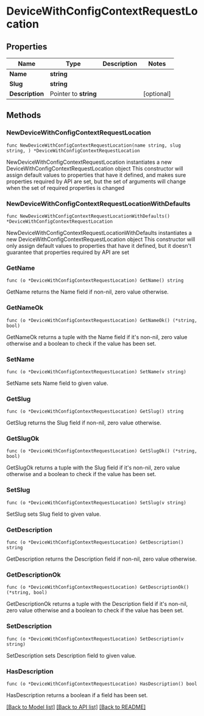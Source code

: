 # DeviceWithConfigContextRequestLocation

## Properties

Name | Type | Description | Notes
------------ | ------------- | ------------- | -------------
**Name** | **string** |  | 
**Slug** | **string** |  | 
**Description** | Pointer to **string** |  | [optional] 

## Methods

### NewDeviceWithConfigContextRequestLocation

`func NewDeviceWithConfigContextRequestLocation(name string, slug string, ) *DeviceWithConfigContextRequestLocation`

NewDeviceWithConfigContextRequestLocation instantiates a new DeviceWithConfigContextRequestLocation object
This constructor will assign default values to properties that have it defined,
and makes sure properties required by API are set, but the set of arguments
will change when the set of required properties is changed

### NewDeviceWithConfigContextRequestLocationWithDefaults

`func NewDeviceWithConfigContextRequestLocationWithDefaults() *DeviceWithConfigContextRequestLocation`

NewDeviceWithConfigContextRequestLocationWithDefaults instantiates a new DeviceWithConfigContextRequestLocation object
This constructor will only assign default values to properties that have it defined,
but it doesn't guarantee that properties required by API are set

### GetName

`func (o *DeviceWithConfigContextRequestLocation) GetName() string`

GetName returns the Name field if non-nil, zero value otherwise.

### GetNameOk

`func (o *DeviceWithConfigContextRequestLocation) GetNameOk() (*string, bool)`

GetNameOk returns a tuple with the Name field if it's non-nil, zero value otherwise
and a boolean to check if the value has been set.

### SetName

`func (o *DeviceWithConfigContextRequestLocation) SetName(v string)`

SetName sets Name field to given value.


### GetSlug

`func (o *DeviceWithConfigContextRequestLocation) GetSlug() string`

GetSlug returns the Slug field if non-nil, zero value otherwise.

### GetSlugOk

`func (o *DeviceWithConfigContextRequestLocation) GetSlugOk() (*string, bool)`

GetSlugOk returns a tuple with the Slug field if it's non-nil, zero value otherwise
and a boolean to check if the value has been set.

### SetSlug

`func (o *DeviceWithConfigContextRequestLocation) SetSlug(v string)`

SetSlug sets Slug field to given value.


### GetDescription

`func (o *DeviceWithConfigContextRequestLocation) GetDescription() string`

GetDescription returns the Description field if non-nil, zero value otherwise.

### GetDescriptionOk

`func (o *DeviceWithConfigContextRequestLocation) GetDescriptionOk() (*string, bool)`

GetDescriptionOk returns a tuple with the Description field if it's non-nil, zero value otherwise
and a boolean to check if the value has been set.

### SetDescription

`func (o *DeviceWithConfigContextRequestLocation) SetDescription(v string)`

SetDescription sets Description field to given value.

### HasDescription

`func (o *DeviceWithConfigContextRequestLocation) HasDescription() bool`

HasDescription returns a boolean if a field has been set.


[[Back to Model list]](../README.md#documentation-for-models) [[Back to API list]](../README.md#documentation-for-api-endpoints) [[Back to README]](../README.md)


